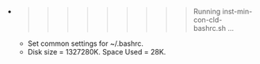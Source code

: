 * >>>>>>>>> Running inst-min-con-cld-bashrc.sh ...
  * Set common settings for ~/.bashrc.
  * Disk size = 1327280K. Space Used = 28K.
